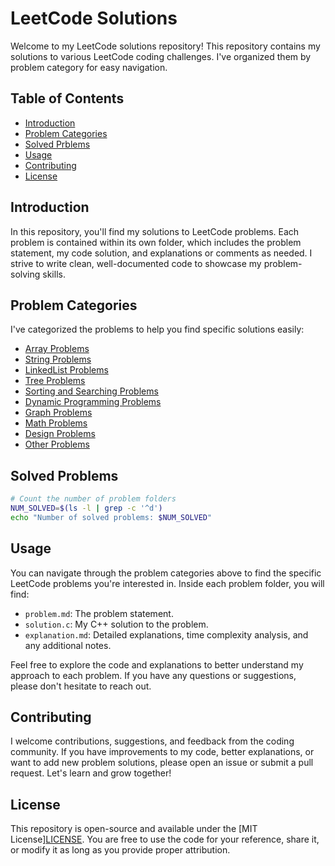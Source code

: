 # LeetCode Solutions

Welcome to my LeetCode solutions repository! This repository contains my solutions to various LeetCode coding challenges. I've organized them by problem category for easy navigation.

## Table of Contents

- [Introduction](#introduction)
- [Problem Categories](#problem-categories)
- [Solved Prblems](#Solved-Problems)
- [Usage](#usage)
- [Contributing](#contributing)
- [License](#license)

## Introduction

In this repository, you'll find my solutions to LeetCode problems. Each problem is contained within its own folder, which includes the problem statement, my code solution, and explanations or comments as needed. I strive to write clean, well-documented code to showcase my problem-solving skills.

## Problem Categories

I've categorized the problems to help you find specific solutions easily:

- [Array Problems](/array)
- [String Problems](/string)
- [LinkedList Problems](/linkedlist)
- [Tree Problems](/tree)
- [Sorting and Searching Problems](/sorting-searching)
- [Dynamic Programming Problems](/dynamic-programming)
- [Graph Problems](/graph)
- [Math Problems](/math)
- [Design Problems](/design)
- [Other Problems](/other)

## Solved Problems

```bash
# Count the number of problem folders
NUM_SOLVED=$(ls -l | grep -c '^d')
echo "Number of solved problems: $NUM_SOLVED"
```

## Usage

You can navigate through the problem categories above to find the specific LeetCode problems you're interested in. Inside each problem folder, you will find:

- `problem.md`: The problem statement.
- `solution.c`: My C++ solution to the problem.
- `explanation.md`: Detailed explanations, time complexity analysis, and any additional notes.

Feel free to explore the code and explanations to better understand my approach to each problem. If you have any questions or suggestions, please don't hesitate to reach out.

## Contributing

I welcome contributions, suggestions, and feedback from the coding community. If you have improvements to my code, better explanations, or want to add new problem solutions, please open an issue or submit a pull request. Let's learn and grow together!

## License

This repository is open-source and available under the [MIT License][LICENSE](https://opensource.org/license/mit/). You are free to use the code for your reference, share it, or modify it as long as you provide proper attribution.
